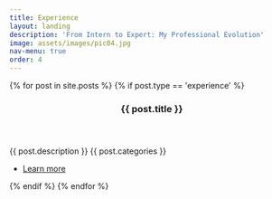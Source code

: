 ```yaml
---
title: Experience
layout: landing
description: 'From Intern to Expert: My Professional Evolution'
image: assets/images/pic04.jpg
nav-menu: true
order: 4
---
```


<!-- Main -->
<div id="main">

<!-- Two -->
<section id="two" class="spotlights">
	{% for post in site.posts %}
		{% if post.type == 'experience' %}
			<section>
				<div class="thumbnail">
					<a href="{{ site.baseurl }}{{ post.url }}" class="image">
						<img src="{{site.baseurl}}/{{ post.image }}" alt="" data-position="center center" />
					</a>
				</div>
				<div class="content">
					<div class="inner">
						<header class="major">
							<h3>{{ post.title }}</h3>
						</header>
						<p>{{ post.description }} {{ post.categories }}</p>
						<ul class="actions">
							<li><a href="{{ site.baseurl }}{{ post.url }}" class="button">Learn more</a></li>
						</ul>
					</div>
				</div>
			</section>
		{% endif %}
	{% endfor %}
</section>

</div>